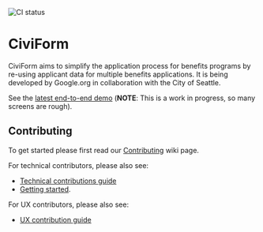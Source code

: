 ![CI status](https://github.com/seattle-uat/civiform/actions/workflows/push.yaml/badge.svg)

# CiviForm

CiviForm aims to simplify the application process for benefits programs by re-using applicant data
for multiple benefits applications. It is being developed by Google.org in collaboration with the
City of Seattle.

See the [latest end-to-end demo](https://youtu.be/glytMu8RTyA) (**NOTE**: This is a work in progress,
so many screens are rough).

## Contributing

To get started please first read our
[Contributing](https://github.com/seattle-uat/civiform/wiki/Contributing) wiki page.

For technical contributors, please also see:
* [Technical contributions guide](https://github.com/seattle-uat/civiform/wiki/Technical-contribution-guide)
* [Getting started](https://github.com/seattle-uat/civiform/wiki/Getting-started).

For UX contributors, please also see:
* [UX contribution guide](https://github.com/seattle-uat/civiform/wiki/UX-contribution-guide)
